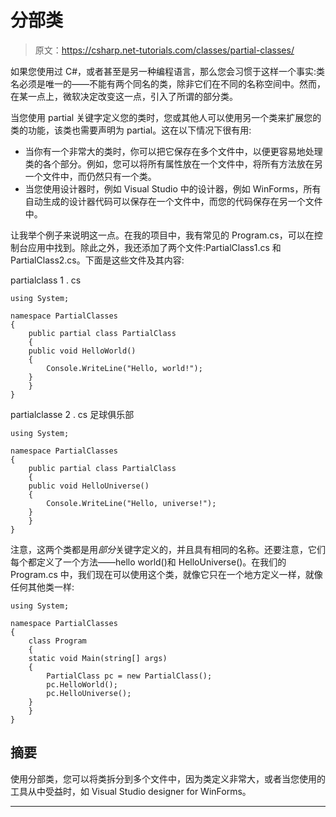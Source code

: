 # 分部类

> 原文：<https://csharp.net-tutorials.com/classes/partial-classes/>

如果您使用过 C#，或者甚至是另一种编程语言，那么您会习惯于这样一个事实:类名必须是唯一的——不能有两个同名的类，除非它们在不同的名称空间中。然而，在某一点上，微软决定改变这一点，引入了所谓的部分类。

当您使用 partial 关键字定义您的类时，您或其他人可以使用另一个类来扩展您的类的功能，该类也需要声明为 partial。这在以下情况下很有用:

*   当你有一个非常大的类时，你可以把它保存在多个文件中，以便更容易地处理类的各个部分。例如，您可以将所有属性放在一个文件中，将所有方法放在另一个文件中，而仍然只有一个类。
*   当您使用设计器时，例如 Visual Studio 中的设计器，例如 WinForms，所有自动生成的设计器代码可以保存在一个文件中，而您的代码保存在另一个文件中。

让我举个例子来说明这一点。在我的项目中，我有常见的 Program.cs，可以在控制台应用中找到。除此之外，我还添加了两个文件:PartialClass1.cs 和 PartialClass2.cs。下面是这些文件及其内容:

partialclass 1 . cs

```
using System;

namespace PartialClasses
{
    public partial class PartialClass
    {
    public void HelloWorld()
    {
        Console.WriteLine("Hello, world!");
    }
    }
}
```

<input type="hidden" name="IL_IN_ARTICLE">

partialclasse 2 . cs 足球俱乐部

```
using System;

namespace PartialClasses
{
    public partial class PartialClass
    {
    public void HelloUniverse()
    {
        Console.WriteLine("Hello, universe!");
    }
    }
}
```

注意，这两个类都是用*部分*关键字定义的，并且具有相同的名称。还要注意，它们每个都定义了一个方法——hello world()和 HelloUniverse()。在我们的 Program.cs 中，我们现在可以使用这个类，就像它只在一个地方定义一样，就像任何其他类一样:

```
using System;

namespace PartialClasses
{
    class Program
    {
    static void Main(string[] args)
    {
        PartialClass pc = new PartialClass();
        pc.HelloWorld();
        pc.HelloUniverse();
    }
    }
}
```

## 摘要

使用分部类，您可以将类拆分到多个文件中，因为类定义非常大，或者当您使用的工具从中受益时，如 Visual Studio designer for WinForms。

* * *